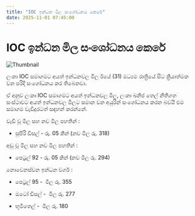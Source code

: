 ```yaml
---
title: "IOC ඉන්ධන මිල සංශෝධනය කෙරේ"
date: 2025-11-01 07:45:00
---
```


# IOC ඉන්ධන මිල සංශෝධනය කෙරේ

![Thumbnail](https://helakuru.sgp1.cdn.digitaloceanspaces.com/esana/images/lib/ioc-22.jpg)

ලංකා IOC සමාගමට අයත් ඉන්ධනවල මිල ඊයේ (‍31) මධ්‍යම රාත්‍රි​යේ සිට ක්‍රියාත්මක වන පරිදි සංශෝධනය කර තිබෙනවා.

ඒ අනුව ලංකා IOC සමාගමට අයත් ඉන්ධනවල මිල, ලංකා ඛනිජ තෙල් නීතිගත සංස්ථාවට අයත් ඉන්ධනවල මිලට සමාන වන අයුරින් සංශෝධනය කරන බවයි එම සමාගම වැඩිදුරටත් සඳහන් කරන්නේ.

වැඩි වූ මිල සහ නව මිල පහතින් :

* සුපිරි ඩීසල් - රු. 05 කින් (නව මිල රු. 318)

අඩු වූ මිල සහ නව මිල පහතින් :

* පෙට්‍රල් 92 - රු. 05 කින් (නව මිල රු. 294)

නොවෙනස්වන ඉන්ධන වර්ග :

* පෙට්‍රල් 95 -  මිල රු. 355

* ඔටෝ ඩීසල් -  මිල රු. 277

* භූමිතෙල් -  මිල රු. 180

